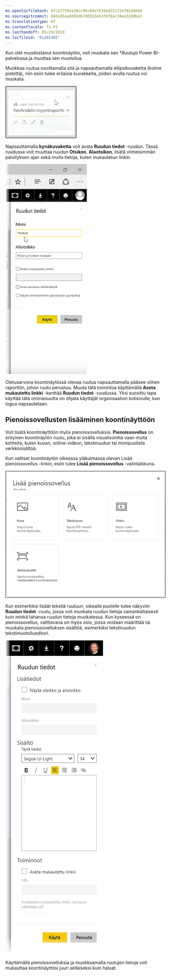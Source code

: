 ```yaml
---
ms.openlocfilehash: 8fc17759ea38cc96c69e7639ed25172e782a9d4d
ms.sourcegitcommit: 60dad5aa0d85db790553e537bf8ac34ee3289ba3
ms.translationtype: HT
ms.contentlocale: fi-FI
ms.lasthandoff: 05/29/2019
ms.locfileid: "61263385"
---
```

Kun olet muodostanut koontinäytön, voit muokata sen **Ruutuja* Power BI-palvelussa ja muuttaa sen muotoilua.

Muokkaa ruutua osoittamalla sitä ja napsauttamalla ellipsikuvaketta (kolme pistettä), niin esiin tulee erilaisia kuvakkeita, joiden avulla ruutua voi muokata.

![](media/4-4d-change-tile-details/4-4d_1.png)

Napsauttamalla **kynäkuvaketta** voit avata **Ruudun tiedot** -ruudun. Tässä ruudussa voit muuttaa ruudun **Otsikon**, **Alaotsikon**, lisätä viimeisimmän päivityksen ajan sekä muita tietoja, kuten mukautetun linkin.

![](media/4-4d-change-tile-details/4-4d_2.png)

Oletusarvona koontinäytössä olevaa ruutua napsauttamalla pääsee siihen raporttiin, johon ruutu perustuu. Muuta tätä toimintoa käyttämällä **Aseta mukautettu linkki** -kenttää **Ruudun tiedot** -ruudussa. Yksi suosittu tapa käyttää tätä ominaisuutta on ohjata käyttäjät organisaation kotisivulle, kun logoa napsautetaan.

## <a name="add-widgets-to-your-dashboard"></a>Pienoissovellusten lisääminen koontinäyttöön
Voit lisätä koontinäyttöön myös pienoissovelluksia. **Pienoissovellus** on erityinen koontinäytön ruutu, joka ei sisällä visualisointia vaan muita kohteita, kuten kuvan, online-videon, tekstiruudun tai monipuolista verkkosisältöä.

Kun valitset koontinäytön oikeassa yläkulmassa olevan Lisää pienoissovellus -linkin, esiin tulee **Lisää pienoissovellus** -valintaikkuna.

![](media/4-4d-change-tile-details/4-4d_3.png)

Kun esimerkiksi lisäät tekstiä ruutuun, oikealle puolelle tulee näkyviin **Ruudun tiedot** -ruutu, jossa voit muokata ruudun tietoja samankaltaisesti kuin minkä tahansa ruudun tietoja muokatessa. Kun kyseessä on pienoissovellus, valittavana on myös osio, jossa voidaan määrittää tai muokata pienoissovelluksen sisältöä, esimerkiksi tekstiruudun tekstimuotoilueditori.

![](media/4-4d-change-tile-details/4-4d_4.png)

Käyttämällä pienoissovelluksia ja muokkaamalla ruutujen tietoja voit mukauttaa koontinäyttösi juuri sellaiseksi kuin haluat.

